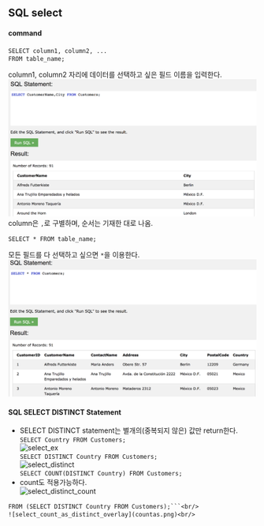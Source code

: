 ## SQL select

#### command

	SELECT column1, column2, ...
	FROM table_name;

column1, column2 자리에 데이터를 선택하고 싶은 필드 이름을 입력한다.
![select](select.png)
column은 `,`로 구별하며, 순서는 기재한 대로 나옴.

	SELECT * FROM table_name;

모든 필드를 다 선택하고 싶으면 `*`을 이용한다.
![select](select_all.png)

#### SQL SELECT DISTINCT Statement
 - SELECT DISTINCT statement는 별개의(중복되지 않은) 값만 return한다.<br/>
```SELECT Country FROM Customers;```<br/>
![select_ex](select_ex.png)<br/>
```SELECT DISTINCT Country FROM Customers;```<br/>
![select_distinct](select_distinct.png)<br/>
```SELECT COUNT(DISTINCT Country) FROM Customers;```<br/>
 - count도 적용가능하다.<br/>
![select_distinct_count](select_distinct_count.png)<br/>
```SELECT Count(*) AS DistinctCountries
FROM (SELECT DISTINCT Country FROM Customers);```<br/>
![select_count_as_distinct_overlay](countas.png)<br/>
